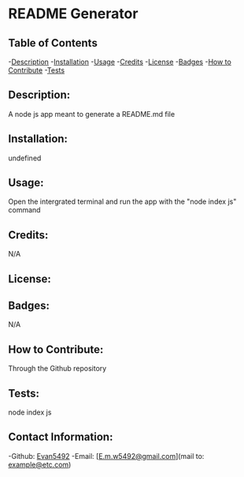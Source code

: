 # README Generator
  ## Table of Contents
  -[Description](#description)
  -[Installation](#installation)
  -[Usage](#usage)
  -[Credits](#credits)
  -[License](#license)
  -[Badges](#badges)
  -[How to Contribute](#contribute)
  -[Tests](#tests)

  ## Description:
  A node js app meant to generate a README.md file
  ## Installation:
  undefined
  ## Usage:
  Open the intergrated terminal and run the app with the "node index js" command
  ## Credits:
  N/A
  ## License:
  
  ## Badges:
  N/A
  ## How to Contribute:
  Through the Github repository
  ## Tests:
  node index js
  ## Contact Information:
  -Github: [Evan5492](https://github.com/Evan5492)
  -Email: [E.m.w5492@gmail.com](mail to: example@etc.com) 
